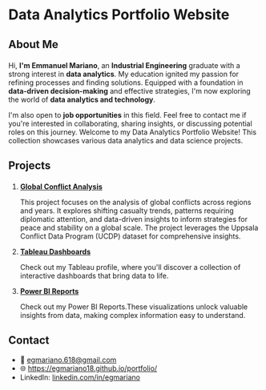 # Data Analytics Portfolio Website

## About Me </p>
Hi, **I'm Emmanuel Mariano**, an **Industrial Engineering** graduate with a strong interest 
in **data analytics**. My education ignited my passion for refining processes and finding solutions. Equipped with a foundation in **data-driven decision-making** and effective strategies, I'm now exploring the world of **data analytics and technology**.</p>

I'm also open to <strong>job opportunities</strong>
in this field. Feel free to contact me if you're interested in collaborating, sharing insights, 
or discussing potential roles on this journey.
Welcome to my Data Analytics Portfolio Website! This collection showcases various data analytics and data science projects.
</p>

## Projects </p>
1. [**Global Conflict Analysis**](https://github.com/egmariano18/portfolio_projects/blob/a5cbde25557326c935127f20d5503cbcb54703d3/global_conflicts.ipynb)
   

   This project focuses on the analysis of global conflicts across regions and years. It explores shifting casualty trends, patterns requiring diplomatic attention, and data-driven insights to inform strategies for peace and stability on a global scale. The project leverages the Uppsala Conflict Data Program (UCDP) dataset for comprehensive insights.

   

2. [**Tableau Dashboards**](https://public.tableau.com/app/profile/e.mariano)


   Check out my Tableau profile, where you'll discover a collection of interactive dashboards that bring data to life.

3. [**Power BI Reports**](https://egmariano18.github.io/portfolio/powerbi.html)

   Check out my Power BI Reports.These visualizations unlock valuable insights from data, making complex information easy to understand. 
   
## Contact

- :email: egmariano.618@gmail.com
- :globe_with_meridians: https://egmariano18.github.io/portfolio/
- LinkedIn: [linkedin.com/in/egmariano](https://www.linkedin.com/in/egmariano)

